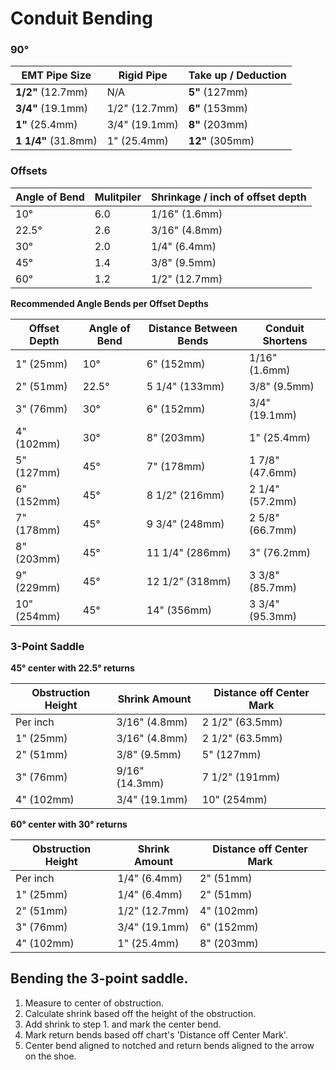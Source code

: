 # Conduit Bending

### 90&deg;

|EMT Pipe Size      |Rigid Pipe   |Take up / Deduction   |
|-------------------|-------------|----------------------|
|**1/2"** (12.7mm)  |N/A          |**5"** (127mm)        |
|**3/4"** (19.1mm)  |1/2" (12.7mm)|**6"** (153mm)        |
|**1"** (25.4mm)    |3/4" (19.1mm)|**8"** (203mm)        |
|**1 1/4"** (31.8mm)|1"   (25.4mm)|**12"** (305mm)       |

### Offsets

|Angle of Bend  |Mulitpiler  |Shrinkage / inch of offset depth|
|---------------|------------|--------------------------------|
|10&deg;        |6.0         |1/16" (1.6mm)                   |
|22.5&deg;      |2.6         |3/16" (4.8mm)                   |
|30&deg;        |2.0         |1/4" (6.4mm)                    |
|45&deg;        |1.4         |3/8" (9.5mm)                    |
|60&deg;        |1.2         |1/2" (12.7mm)                   |

**Recommended Angle Bends per Offset Depths**

|Offset Depth    |Angle of Bend  |Distance Between Bends  |Conduit Shortens  |
|----------------|---------------|------------------------|------------------|
|1" (25mm)       |10&deg;        |6" (152mm)              |1/16" (1.6mm)     |
|2" (51mm)       |22.5&deg;      |5 1/4" (133mm)          |3/8" (9.5mm)      |
|3" (76mm)       |30&deg;        |6" (152mm)              |3/4" (19.1mm)     |
|4" (102mm)      |30&deg;        |8" (203mm)              |1" (25.4mm)       |
|5" (127mm)      |45&deg;        |7" (178mm)              |1 7/8" (47.6mm)   |
|6" (152mm)      |45&deg;        |8 1/2" (216mm)          |2 1/4" (57.2mm)   |
|7" (178mm)      |45&deg;        |9 3/4" (248mm)          |2 5/8" (66.7mm)   |
|8" (203mm)      |45&deg;        |11 1/4" (286mm)         |3" (76.2mm)       |
|9" (229mm)      |45&deg;        |12 1/2" (318mm)         |3 3/8" (85.7mm)   |
|10" (254mm)     |45&deg;        |14" (356mm)             |3 3/4" (95.3mm)   |


### 3-Point Saddle

**45&deg; center with 22.5&deg; returns**

|Obstruction Height  |Shrink Amount  |Distance off Center Mark  |
|--------------------|---------------|--------------------------|
|Per inch            |3/16" (4.8mm)  |2 1/2" (63.5mm)           |
|1" (25mm)           |3/16" (4.8mm)  |2 1/2" (63.5mm)           |
|2" (51mm)           |3/8" (9.5mm)   |5" (127mm)                |
|3" (76mm)           |9/16" (14.3mm) |7 1/2" (191mm)            |
|4" (102mm)          |3/4" (19.1mm)  |10" (254mm)               |

**60&deg; center with 30&deg; returns**

|Obstruction Height  |Shrink Amount  |Distance off Center Mark  |
|--------------------|---------------|--------------------------|
|Per inch            |1/4" (6.4mm)   |2" (51mm)                 |
|1" (25mm)           |1/4" (6.4mm)   |2" (51mm)                 |
|2" (51mm)           |1/2" (12.7mm)  |4" (102mm)                |
|3" (76mm)           |3/4" (19.1mm)  |6" (152mm)                |
|4" (102mm)          |1"   (25.4mm)  |8" (203mm)                |
## Bending the 3-point saddle.
1. Measure to center of obstruction.
2. Calculate shrink based off the height of the obstruction.
3. Add shrink to step 1. and mark the center bend.
4. Mark return bends based off chart's 'Distance off Center Mark'.
5. Center bend aligned to notched and return bends aligned to the arrow on the shoe.
